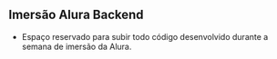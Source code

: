 ## Imersão Alura Backend

- Espaço reservado para subir todo código desenvolvido durante a semana de imersão da Alura.
